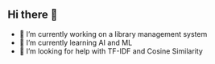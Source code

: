 ## Hi there 👋

- 🔭 I’m currently working on a library management system
- 🌱 I’m currently learning AI and ML
- 🤔 I’m looking for help with TF-IDF and Cosine Similarity

